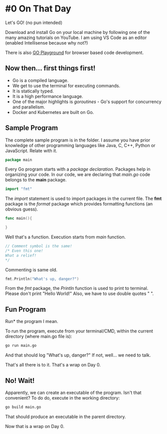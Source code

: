 # #0 On That Day

Let's GO! (no pun intended)

Download and install Go on your local machine by following one of the many amazing tutorials on YouTube. I am using VS Code as an editor (enabled Intellisense because why not?)

There is also [GO Playground](https://go.dev/play/) for browser based code development.

## Now then... first things first!

- Go is a compiled language.
- We get to use the terminal for executing commands.
- It is statically typed.
- It is a high performance language.
- One of the major highlights is *goroutines* - Go's support for concurrency and parallelism. 
- Docker and Kubernetes are built on Go.

## Sample Program

The complete sample program is in the folder. I assume you have prior knowledge of other programming languages like Java, C, C++, Python or JavaScript. Relate with it.

```go
package main
```
Every Go program starts with a *package declaration*. Packages help in organizing your code. In our code, we are declaring that *main.go* code belongs to the **main** package.    

```go
import "fmt"
```
The *import* statement is used to import packages in the current file. The **fmt** package is the *format* package which provides formatting functions (an obvious guess).

```go
func main(){

}
```
Well that's a function. Execution starts from *main* function.

```go
// Comment symbol is the same!
/* Even this one!
What a relief!
*/
```
Commenting is same old.

```go
fmt.Println("What's up, danger?")
```
From the *fmt* package, the *Println* function is used to print to terminal. Please don't print "Hello World!" Also, we have to use double quotes " ". 

## Fun Program 

Run* the program I mean.

To run the program, execute from your terminal/CMD, within the current directory (where main.go file is):
```sh
go run main.go
``` 
And that should log "What's up, danger?" If not, well... we need to talk.

That's all there is to it. That's a wrap on Day 0.

## No! Wait!

Apparently, we can create an executable of the program. Isn't that convenient? To do do, execute in the working directory:
```sh
go build main.go
```
That should produce an executable in the parent directory.

Now that is a wrap on Day 0.